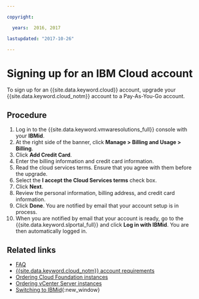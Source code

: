 ```yaml
---

copyright:

  years:  2016, 2017

lastupdated: "2017-10-26"

---
```


# Signing up for an IBM Cloud account

To sign up for an {{site.data.keyword.cloud}} account, upgrade your {{site.data.keyword.cloud_notm}} account to a Pay-As-You-Go account.

## Procedure

1. Log in to the {{site.data.keyword.vmwaresolutions_full}} console with your **IBMid**.
2. At the right side of the banner, click **Manage > Billing and Usage > Billing**.
3. Click **Add Credit Card**.
4. Enter the billing information and credit card information.
5. Read the cloud services terms. Ensure that you agree with them before the upgrade.
6. Select the **I accept the Cloud Services terms** check box.
7. Click **Next**.
8. Review the personal information, billing address, and credit card information.
9. Click **Done**. You are notified by email that your account setup is in process.
10. When you are notified by email that your account is ready, go to the {{site.data.keyword.slportal_full}} and click **Log in with IBMid**.
    You are then automatically logged in.

## Related links

* [FAQ](faq.html)
* [{{site.data.keyword.cloud_notm}} account requirements](slaccountrequirement.html)
* [Ordering Cloud Foundation instances](../sddc/sd_orderinginstance.html)
* [Ordering vCenter Server instances](../vcenter/vc_orderinginstance.html)
* [Switching to IBMid](https://console.ng.bluemix.net/docs/admin/softlayerlink.html){:new_window}
